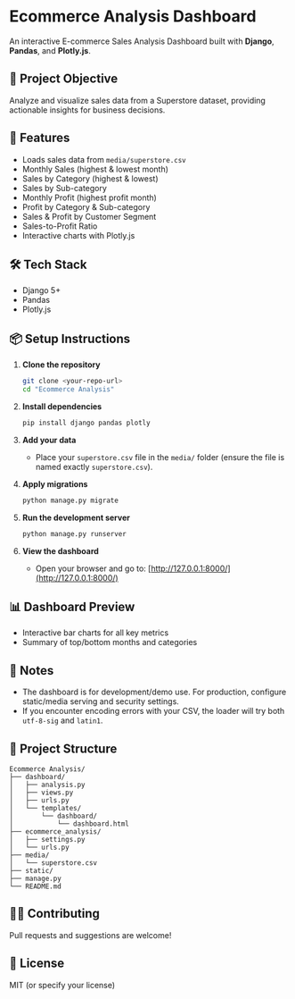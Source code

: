 # Ecommerce Analysis Dashboard

An interactive E-commerce Sales Analysis Dashboard built with **Django**, **Pandas**, and **Plotly.js**.

## 🎯 Project Objective
Analyze and visualize sales data from a Superstore dataset, providing actionable insights for business decisions.

## 🚀 Features
- Loads sales data from `media/superstore.csv`
- Monthly Sales (highest & lowest month)
- Sales by Category (highest & lowest)
- Sales by Sub-category
- Monthly Profit (highest profit month)
- Profit by Category & Sub-category
- Sales & Profit by Customer Segment
- Sales-to-Profit Ratio
- Interactive charts with Plotly.js

## 🛠️ Tech Stack
- Django 5+
- Pandas
- Plotly.js

## 📦 Setup Instructions

1. **Clone the repository**
   ```bash
   git clone <your-repo-url>
   cd "Ecommerce Analysis"
   ```

2. **Install dependencies**
   ```bash
   pip install django pandas plotly
   ```

3. **Add your data**
   - Place your `superstore.csv` file in the `media/` folder (ensure the file is named exactly `superstore.csv`).

4. **Apply migrations**
   ```bash
   python manage.py migrate
   ```

5. **Run the development server**
   ```bash
   python manage.py runserver
   ```

6. **View the dashboard**
   - Open your browser and go to: [http://127.0.0.1:8000/](http://127.0.0.1:8000/)

## 📊 Dashboard Preview
- Interactive bar charts for all key metrics
- Summary of top/bottom months and categories

## 📝 Notes
- The dashboard is for development/demo use. For production, configure static/media serving and security settings.
- If you encounter encoding errors with your CSV, the loader will try both `utf-8-sig` and `latin1`.

## 📁 Project Structure
```
Ecommerce Analysis/
├── dashboard/
│   ├── analysis.py
│   ├── views.py
│   ├── urls.py
│   └── templates/
│       └── dashboard/
│           └── dashboard.html
├── ecommerce_analysis/
│   ├── settings.py
│   └── urls.py
├── media/
│   └── superstore.csv
├── static/
├── manage.py
└── README.md
```

## 🙋‍♂️ Contributing
Pull requests and suggestions are welcome!

## 📜 License
MIT (or specify your license)
